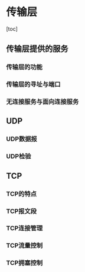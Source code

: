 # 传输层

[toc]

## 传输层提供的服务

### 传输层的功能

### 传输层的寻址与端口

### 无连接服务与面向连接服务

## UDP

### UDP数据报

### UDP检验

## TCP

### TCP的特点

### TCP报文段

### TCP连接管理

### TCP流量控制

### TCP拥塞控制

### 